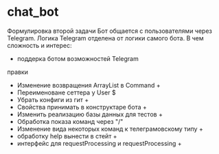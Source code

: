 # chat_bot
Формулировка второй задачи
Бот общается с пользователями через Telegram. 
Логика Telegram отделена от логики самого бота.
В чем сложность и интерес:
- поддерка ботом возможностей Telegram 


правки
- Изменение возвращения ArrayList в Command +
- Переименоване сеттера у User $
- Убрать конфиги из гит +
- Свойства принимать в конструктаре бота +
- Изменить реализацию базы данных для тестов +
- Обработка показа команд через "/"
- Изменение вида некоторых команд к телеграмовскому типу +
- обработку help вынести в стейт +
- интерфейс для requestProcessing и requestProcessing +
